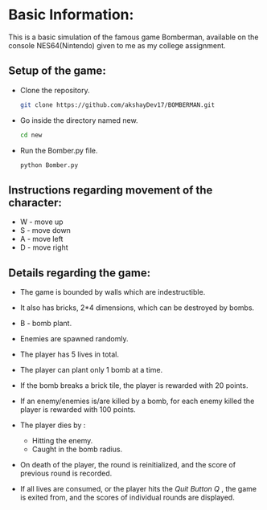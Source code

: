 # Basic Information:

This is a basic simulation of the famous game Bomberman, available on the console NES64(Nintendo) given to me as my college assignment.



## Setup of the game:

* Clone the repository.

  ```bash
  git clone https://github.com/akshayDev17/BOMBERMAN.git
  ```

* Go inside the directory named new.

  ```bash
  cd new
  ```

* Run the Bomber.py file.

  ```bash
  python Bomber.py
  ```



## Instructions regarding movement of the character:

* W  -  move up
* S  -  move down
* A  -  move left
* D  -  move right



## Details regarding the game:

* The game is bounded by walls which are indestructible.
* It also has bricks, 2*4 dimensions, which can be destroyed by bombs.
* B  -  bomb plant.


* Enemies are spawned randomly.
* The player has 5 lives in total.
* The player can plant only 1 bomb at a time.
* If the bomb breaks a brick tile, the player is rewarded with 20 points.
* If an enemy/enemies is/are killed by a bomb, for each enemy killed the player is rewarded with 100 points.
* The player dies by :
  *  Hitting the enemy.
  * Caught in the bomb radius.
* On death of the player, the round is reinitialized, and the score of previous round is recorded.
* If all lives are consumed, or the player hits the *Quit Button Q* , the game is exited from, and the scores of individual rounds are displayed.